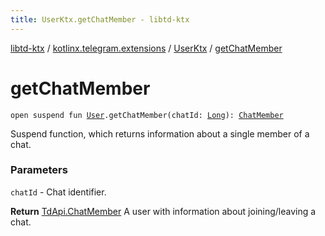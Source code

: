 ```yaml
---
title: UserKtx.getChatMember - libtd-ktx
---
```


[libtd-ktx](../../index.html) / [kotlinx.telegram.extensions](../index.html) / [UserKtx](index.html) / [getChatMember](./get-chat-member.html)

# getChatMember

`open suspend fun `[`User`](https://tdlibx.github.io/td/docs/org/drinkless/td/libcore/telegram/TdApi/User.html)`.getChatMember(chatId: `[`Long`](https://kotlinlang.org/api/latest/jvm/stdlib/kotlin/-long/index.html)`): `[`ChatMember`](https://tdlibx.github.io/td/docs/org/drinkless/td/libcore/telegram/TdApi/ChatMember.html)

Suspend function, which returns information about a single member of a chat.

### Parameters

`chatId` - Chat identifier.

**Return**
[TdApi.ChatMember](https://tdlibx.github.io/td/docs/org/drinkless/td/libcore/telegram/TdApi/ChatMember.html) A user with information about joining/leaving a chat.


